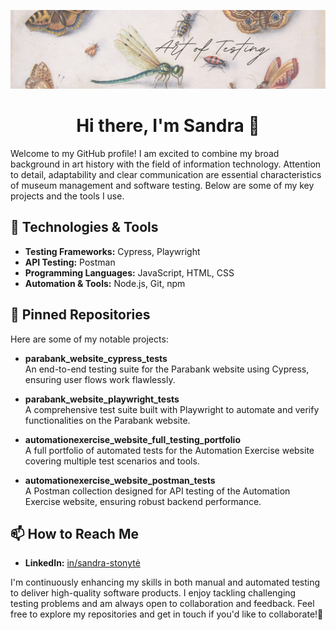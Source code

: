 ![Image Alt](https://github.com/Sandra-Ston/Sandra-Ston/blob/main/Copy%20of%20Art%20of%20testing.png?raw=true)




<h1 align="center"> Hi there, I'm Sandra 👋</h1>

Welcome to my GitHub profile! I am excited to combine my broad background in art history with the field of information technology. Attention to detail, adaptability and clear communication are essential characteristics of museum management and software testing. Below are some of my key projects and the tools I use.

## 🔧 Technologies & Tools

- **Testing Frameworks:** Cypress, Playwright  
- **API Testing:** Postman  
- **Programming Languages:** JavaScript, HTML, CSS  
- **Automation & Tools:** Node.js, Git, npm  

## 📌 Pinned Repositories

Here are some of my notable projects:

- **parabank_website_cypress_tests**  
  An end-to-end testing suite for the Parabank website using Cypress, ensuring user flows work flawlessly.

- **parabank_website_playwright_tests**  
  A comprehensive test suite built with Playwright to automate and verify functionalities on the Parabank website.

- **automationexercise_website_full_testing_portfolio**  
  A full portfolio of automated tests for the Automation Exercise website covering multiple test scenarios and tools.

- **automationexercise_website_postman_tests**  
  A Postman collection designed for API testing of the Automation Exercise website, ensuring robust backend performance.
  

## 📫 How to Reach Me

- **LinkedIn:** [in/sandra-stonytė](www.linkedin.com/in/sandra-stonytė)

I'm continuously enhancing my skills in both manual and automated testing to deliver high-quality software products. I enjoy tackling challenging testing problems and am always open to collaboration and feedback. Feel free to explore my repositories and get in touch if you'd like to collaborate!🚀
